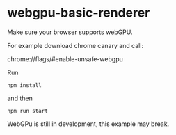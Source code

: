 # webgpu-basic-renderer

Make sure your browser supports webGPU.

For example download chrome canary and call:

chrome://flags/#enable-unsafe-webgpu

Run

`npm install`

and then

`npm run start`

WebGPu is still in development, this example may break.